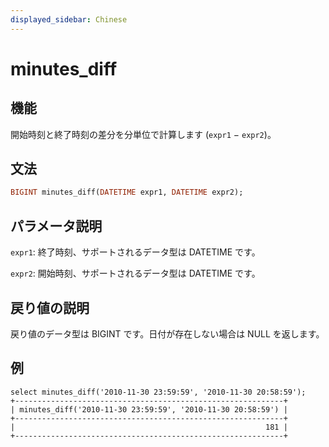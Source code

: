 ```yaml
---
displayed_sidebar: Chinese
---
```


# minutes_diff

## 機能

開始時刻と終了時刻の差分を分単位で計算します (`expr1` − `expr2`)。

## 文法

```Haskell
BIGINT minutes_diff(DATETIME expr1, DATETIME expr2);
```

## パラメータ説明

`expr1`: 終了時刻、サポートされるデータ型は DATETIME です。

`expr2`: 開始時刻、サポートされるデータ型は DATETIME です。

## 戻り値の説明

戻り値のデータ型は BIGINT です。日付が存在しない場合は NULL を返します。

## 例

```Plain Text
select minutes_diff('2010-11-30 23:59:59', '2010-11-30 20:58:59');
+------------------------------------------------------------+
| minutes_diff('2010-11-30 23:59:59', '2010-11-30 20:58:59') |
+------------------------------------------------------------+
|                                                        181 |
+------------------------------------------------------------+
```
